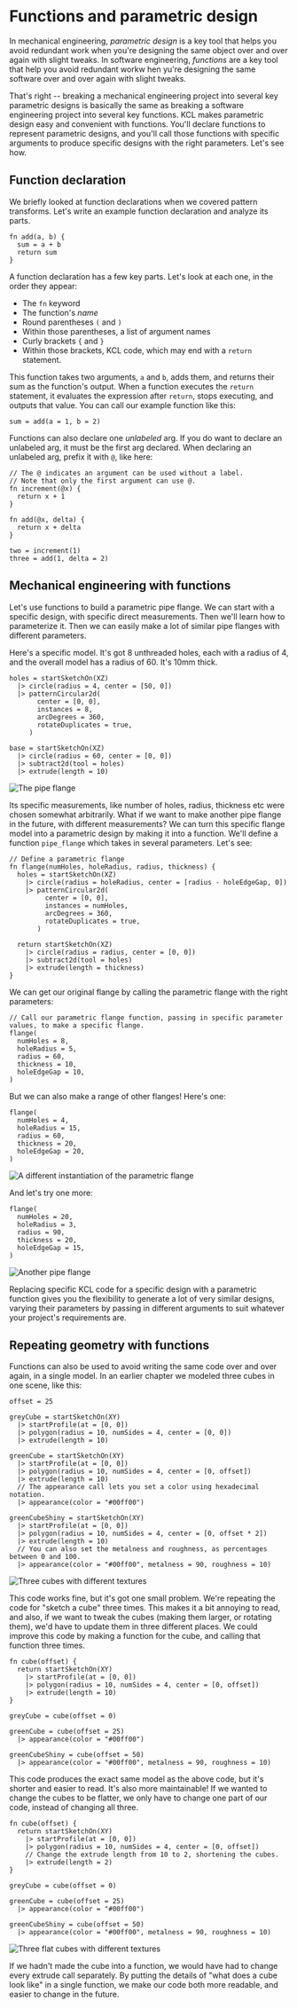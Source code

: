 # Functions and parametric design

In mechanical engineering, _parametric design_ is a key tool that helps you avoid redundant work when you're designing the same object over and over again with slight tweaks. In software engineering, _functions_ are a key tool that help you avoid redundant workw hen yu're designing the same software over and over again with slight tweaks.

That's right -- breaking a mechanical engineering project into several key parametric designs is basically the same as breaking a software engineering project into several key functions. KCL makes parametric design easy and convenient with functions. You'll declare functions to represent parametric designs, and you'll call those functions with specific arguments to produce specific designs with the right parameters. Let's see how.

## Function declaration

We briefly looked at function declarations when we covered pattern transforms. Let's write an example function declaration and analyze its parts.

```kcl
fn add(a, b) {
  sum = a + b
  return sum
}
```

A function declaration has a few key parts. Let's look at each one, in the order they appear:

 - The `fn` keyword
 - The function's  _name_ 
 - Round parentheses `(` and `)`
 - Within those parentheses, a list of argument names
 - Curly brackets `{` and `}`
 - Within those brackets, KCL code, which may end with a `return` statement.

This function takes two arguments, `a` and `b`, adds them, and returns their sum as the function's output. When a function executes the `return` statement, it evaluates the expression after `return`, stops executing, and outputs that value. You can call our example function like this:

```kcl
sum = add(a = 1, b = 2)
```

Functions can also declare one *unlabeled* arg. If you do want to declare an unlabeled arg, it must be the first arg declared. When declaring an unlabeled arg, prefix it with `@`, like here:

```kcl
// The @ indicates an argument can be used without a label.
// Note that only the first argument can use @.
fn increment(@x) {
  return x + 1
}

fn add(@x, delta) {
  return x + delta
}

two = increment(1)
three = add(1, delta = 2)
```

## Mechanical engineering with functions

Let's use functions to build a parametric pipe flange. We can start with a specific design, with specific direct measurements. Then we'll learn how to parameterize it. Then we can easily make a lot of similar pipe flanges with different parameters.

Here's a specific model. It's got 8 unthreaded holes, each with a radius of 4, and the overall model has a radius of 60. It's 10mm thick.

```kcl=specific_flange
holes = startSketchOn(XZ)
  |> circle(radius = 4, center = [50, 0])
  |> patternCircular2d(
       center = [0, 0],
       instances = 8,
       arcDegrees = 360,
       rotateDuplicates = true,
     )

base = startSketchOn(XZ)
  |> circle(radius = 60, center = [0, 0])
  |> subtract2d(tool = holes)
  |> extrude(length = 10)
```

![The pipe flange](images/dynamic/specific_flange.png)

Its specific measurements, like number of holes, radius, thickness etc were chosen somewhat arbitrarily. What if we want to make another pipe flange in the future, with different measurements? We can turn this specific flange model into a parametric design by making it into a function. We'll define a function `pipe_flange` which takes in several parameters. Let's see:

```kcl=parametric_flange
// Define a parametric flange
fn flange(numHoles, holeRadius, radius, thickness) {
  holes = startSketchOn(XZ)
    |> circle(radius = holeRadius, center = [radius - holeEdgeGap, 0])
    |> patternCircular2d(
         center = [0, 0],
         instances = numHoles,
         arcDegrees = 360,
         rotateDuplicates = true,
       )

  return startSketchOn(XZ)
    |> circle(radius = radius, center = [0, 0])
    |> subtract2d(tool = holes)
    |> extrude(length = thickness)
}
```

We can get our original flange by calling the parametric flange with the right parameters:
```kcl
// Call our parametric flange function, passing in specific parameter values, to make a specific flange.
flange(
  numHoles = 8,
  holeRadius = 5,
  radius = 60,
  thickness = 10,
  holeEdgeGap = 10,
)
```

But we can also make a range of other flanges! Here's one:

```kcl
flange(
  numHoles = 4,
  holeRadius = 15,
  radius = 60,
  thickness = 20,
  holeEdgeGap = 20,
)
```

![A different instantiation of the parametric flange](images/static/new_flange.png)

And let's try one more:

```kcl
flange(
  numHoles = 20,
  holeRadius = 3,
  radius = 90,
  thickness = 20,
  holeEdgeGap = 15,
)
```

![Another pipe flange](images/static/another_flange.png)

Replacing specific KCL code for a specific design with a parametric function gives you the flexibility to generate a lot of very similar designs, varying their parameters by passing in different arguments to suit whatever your project's requirements are.

## Repeating geometry with functions

Functions can also be used to avoid writing the same code over and over again, in a single model. In an earlier chapter we modeled three cubes in one scene, like this:

```kcl=cube_textures
offset = 25

greyCube = startSketchOn(XY)
  |> startProfile(at = [0, 0])
  |> polygon(radius = 10, numSides = 4, center = [0, 0])
  |> extrude(length = 10)

greenCube = startSketchOn(XY)
  |> startProfile(at = [0, 0])
  |> polygon(radius = 10, numSides = 4, center = [0, offset])
  |> extrude(length = 10)
  // The appearance call lets you set a color using hexadecimal notation.
  |> appearance(color = "#00ff00")
  
greenCubeShiny = startSketchOn(XY)
  |> startProfile(at = [0, 0])
  |> polygon(radius = 10, numSides = 4, center = [0, offset * 2])
  |> extrude(length = 10)
  // You can also set the metalness and roughness, as percentages between 0 and 100.
  |> appearance(color = "#00ff00", metalness = 90, roughness = 10)
```

![Three cubes with different textures](images/dynamic/cube_textures.png)

This code works fine, but it's got one small problem. We're repeating the code for "sketch a cube" three times. This makes it a bit annoying to read, and also, if we want to tweak the cubes (making them larger, or rotating them), we'd have to update them in three different places. We could improve this code by making a function for the cube, and calling that function three times.

```kcl
fn cube(offset) {
  return startSketchOn(XY)
    |> startProfile(at = [0, 0])
    |> polygon(radius = 10, numSides = 4, center = [0, offset])
    |> extrude(length = 10)
}

greyCube = cube(offset = 0)

greenCube = cube(offset = 25)
  |> appearance(color = "#00ff00")
  
greenCubeShiny = cube(offset = 50)
  |> appearance(color = "#00ff00", metalness = 90, roughness = 10)
```

This code produces the exact same model as the above code, but it's shorter and easier to read. It's also more maintainable! If we wanted to change the cubes to be flatter, we only have to change one part of our code, instead of changing all three.

```kcl=three_short_cubes
fn cube(offset) {
  return startSketchOn(XY)
    |> startProfile(at = [0, 0])
    |> polygon(radius = 10, numSides = 4, center = [0, offset])
    // Change the extrude length from 10 to 2, shortening the cubes.
    |> extrude(length = 2)
}

greyCube = cube(offset = 0)

greenCube = cube(offset = 25)
  |> appearance(color = "#00ff00")
  
greenCubeShiny = cube(offset = 50)
  |> appearance(color = "#00ff00", metalness = 90, roughness = 10)
```

![Three flat cubes with different textures](images/dynamic/three_short_cubes.png)

If we hadn't made the cube into a function, we would have had to change every extrude call separately. By putting the details of "what does a cube look like" in a single function, we make our code both more readable, and easier to change in the future.

